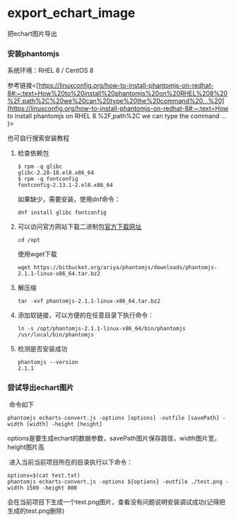 # export_echart_image

把echart图片导出



### 安装phantomjs

系统环境：RHEL 8 / CentOS 8

参考链接<[https://linuxconfig.org/how-to-install-phantomjs-on-redhat-8#:~:text=How%20to%20install%20phantomjs%20on%20RHEL%208%20%2F,path%2C%20we%20can%20type%20the%20command%20...%20](https://linuxconfig.org/how-to-install-phantomjs-on-redhat-8#:~:text=How to install phantomjs on RHEL 8 %2F,path%2C we can type the command ... )>

也可自行搜索安装教程

1. 检查依赖包

   ```
   $ rpm -q glibc
   glibc-2.28-18.el8.x86_64
   $ rpm -q fontconfig
   fontconfig-2.13.1-2.el8.x86_64
   ```

   

   如果缺少，需要安装，使用dnf命令：

   ```
   dnf install glibc fontconfig
   ```

2. 可以访问官方网站下载二进制包[官方下载网址](https://phantomjs.org/download.html)

   ```
   cd /opt
   ```

   使用wget下载

   ```
   wget https://bitbucket.org/ariya/phantomjs/downloads/phantomjs-2.1.1-linux-x86_64.tar.bz2
   ```

3. 解压缩

   ```
   tar -xvf phantomjs-2.1.1-linux-x86_64.tar.bz2
   ```

4. 添加软链接，可以方便的在任意目录下执行命令：

   ```
   ln -s /opt/phantomjs-2.1.1-linux-x86_64/bin/phantomjs /usr/local/bin/phantomjs
   ```

5. 检测是否安装成功

   ```
   phantomjs --version
   2.1.1
   ```

### 尝试导出echart图片

​	命令如下

```
phantomjs echarts-convert.js -options [options] -outfile [savePath] -width [width] -height [height]
```

​		options是要生成echart的数据参数，savePath图片保存路径，width图片宽，height图片高

​	进入当前当前项目所在的目录执行以下命令：

```
options=$(cat test.txt)
phantomjs echarts-convert.js -options ${options} -outfile ./test.png -width 1500 -height 800
```

​	会在当前项目下生成一个test.png图片，查看没有问题说明安装调试成功(记得把生成的test.png删除)